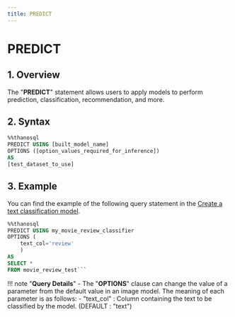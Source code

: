 ```yaml
---
title: PREDICT
---
```


# __PREDICT__

## __1. Overview__

The "__PREDICT__" statement allows users to apply models to perform prediction, classification, recommendation, and more.


## __2. Syntax__

```sql
%%thanosql
PREDICT USING [built_model_name]
OPTIONS ([option_values_required_for_inference])
AS
[test_dataset_to_use]
```

## __3. Example__
You can find the example of the following query statement in the [Create a text classification model](/en/tutorials/thanosql_ml/classification/classification_electra/).

````sql
%%thanosql
PREDICT USING my_movie_review_classifier
OPTIONS (
    text_col='review'
    )
AS
SELECT *
FROM movie_review_test```
````

!!! note "__Query Details__"
    - The "__OPTIONS__" clause can change the value of a parameter from the default value in an image model. The meaning of each parameter is as follows:
        - "text_col" : Column containing the text to be classified by the model. (DEFAULT : "text")
